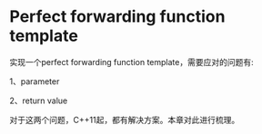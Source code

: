# Perfect forwarding function template

实现一个perfect forwarding function template，需要应对的问题有:

1、parameter

2、return value

对于这两个问题，C++11起，都有解决方案。本章对此进行梳理。